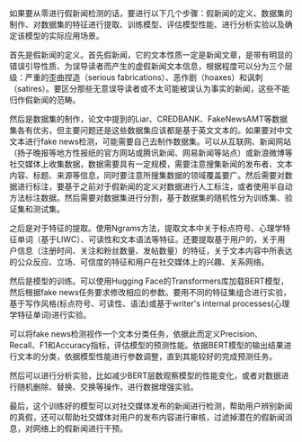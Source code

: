 如果要从零进行假新闻检测的话，要进行以下几个步骤：假新闻的定义、数据集的制作、对数据集的特征进行提取、训练模型、评估模型性能、进行分析实验以及确定该模型的实际应用场景。

首先是假新闻的定义。首先假新闻，它的文本性质一定是新闻文章，是带有明显的错误引导性质、为误导读者而产生的虚假新闻文本信息，根据程度可以分为三个层级：严重的歪曲捏造（serious fabrications）、恶作剧（hoaxes）和讽刺（satires）。要区分那些无意误导读者或不太可能被误认为事实的新闻，这些不能归作假新闻的范畴。

然后是数据集的制作，论文中提到的Liar、CREDBANK、FakeNewsAMT等数据集各有优劣，但主要问题还是这些数据集应该都是基于英文文本的。如果要对中文文本进行fake news检测，可能需要自己去制作数据集。可以从互联网、新闻网站（扬子晚报等地方性报纸的官方网站或腾讯新闻、网易新闻等站点）或新浪微博等社交媒体上收集数据，数据需要具有一定规模，需要注意搜集新闻的发布者、文本内容、标题、来源等信息，同时要注意所搜集数据的领域覆盖要广。然后需要对数据进行标注，要基于之前对于假新闻的定义对数据进行人工标注，或者使用半自动方法标注数据。然后需要对数据集进行分割，基于数据集的随机性分为训练集、验证集和测试集。

之后是对于特征的提取。使用Ngrams方法，提取文本中关于标点符号、心理学特征单词（基于LIWC）、可读性和文本语法等特征。还要提取基于用户的，关于用户信息（注册时间、关注和粉丝数量、发帖数量）的特征，关于文本内容中所表达的公众反应、立场、可信度的特征和用户在社交媒体上的兴趣、关系网络。

然后是模型的训练。可以使用Hugging Face的Transformers库加载BERT模型，然后根据fake news任务要求修改相应的参数。要用不同的特征集组合进行实验，基于写作风格(标点符号、可读性、语法)或基于writer's internal processes(心理学特征单词)进行实验。

可以将fake news检测视作一个文本分类任务，依据此而定义Precision、Recall、F1和Accuracy指标，评估模型的预测性能。依据BERT模型的输出结果进行文本的分类，依据模型性能进行参数调整，直到其能较好的完成预测任务。

然后可以进行分析实验，比如减少BERT层数观察模型的性能变化，或者对数据进行随机删除、替换、交换等操作，进行数据增强实验。

最后，这个训练好的模型可以对社交媒体发布的新闻进行检测，帮助用户辨别新闻的真假，还可以帮助社交媒体对用户的发布内容进行审核，过滤掉潜在的假新闻消息，对网络上的假新闻进行干预。